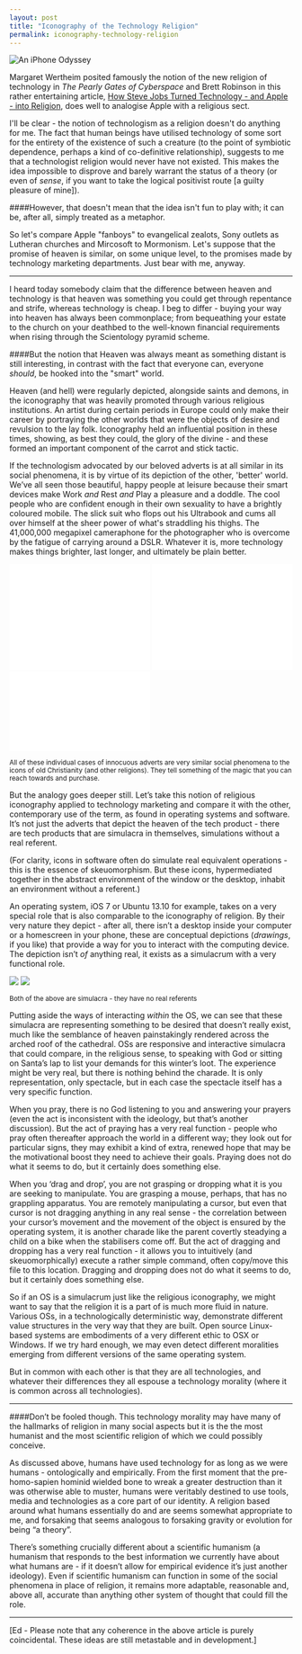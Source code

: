 ```yaml
---
layout: post
title: "Iconography of the Technology Religion"
permalink: iconography-technology-religion
---
```


![An iPhone Odyssey](http://i.imgur.com/zo3TEax.png)

Margaret Wertheim posited famously the notion of the new religion of technology in *The Pearly Gates of Cyberspace* and Brett Robinson in this rather entertaining article, [How Steve Jobs Turned Technology - and Apple - into Religion](http://www.wired.com/opinion/2013/08/how-jobs-turned-technology-and-media-into-religion), does well to analogise Apple with a religious sect.

I'll be clear - the notion of technologism as a religion doesn't do anything for me. The fact that human beings have utilised technology of some sort for the entirety of the existence of such a creature (to the point of symbiotic dependence, perhaps a kind of co-definitive relationship), suggests to me that a technologist religion would never have not existed. This makes the idea impossible to disprove and barely warrant the status of a theory (or even of *sense*, if you want to take the logical positivist route [a guilty pleasure of mine]).

####However, that doesn't mean that the idea isn't fun to play with; it can be, after all, simply treated as a metaphor.

So let's compare Apple "fanboys" to evangelical zealots, Sony outlets as Lutheran churches and Mircosoft to Mormonism. Let's suppose that the promise of heaven is similar, on some unique level, to the promises made by technology marketing departments. Just bear with me, anyway.

<hr>

I heard today somebody claim that the difference between heaven and technology is that heaven was something you could get through repentance and strife, whereas technology is cheap. I beg to differ - buying your way into heaven has always been commonplace; from bequeathing your estate to the church on your deathbed to the well-known financial requirements when rising through the Scientology pyramid scheme.

####But the notion that Heaven was always meant as something distant is still interesting, in contrast with the fact that everyone can, everyone *should*, be hooked into the "smart" world.

Heaven (and hell) were regularly depicted, alongside saints and demons, in the iconography that was heavily promoted through various religious institutions. An artist during certain periods in Europe could only make their career by portraying the other worlds that were the objects of desire and revulsion to the lay folk. Iconography held an influential position in these times, showing, as best they could, the glory of the divine - and these formed an important component of the carrot and stick tactic.

If the technologism advocated by our beloved adverts is at all similar in its social phenomena, it is by virtue of its depiction of the other, 'better' world. We’ve all seen those beautiful, happy people at leisure because their smart devices make Work <i>and</i> Rest <i>and</i> Play a pleasure and a doddle. The cool people who are confident enough in their own sexuality to have a brightly coloured mobile. The slick suit who flops out his Ultrabook and cums all over himself at the sheer power of what's straddling his thighs. The 41,000,000 megapixel cameraphone for the photographer who is overcome by the fatigue of carrying around a DSLR. Whatever it is, more technology makes things brighter, last longer, and ultimately be plain better.
<div style="width: 250px; display: inline;"><iframe src="//www.youtube.com/embed/heV0CNzC9OI" height="188" width="250" allowfullscreen="" frameborder="0"></iframe></div>
<div style="width: 250px; display: inline;"><iframe src="//www.youtube.com/embed/ZPauhuSvAGg" height="188" width="250" allowfullscreen="" frameborder="0"></iframe></div>
<div style="width: 250px; display: inline;"><iframe src="//www.youtube.com/embed/WmjEOQaARVo" height="141" width="250" allowfullscreen="" frameborder="0"></iframe></div>

<sup>All of these individual cases of innocuous adverts are very similar social phenomena to the icons of old Christianity (and other religions). They tell something of the magic that you can reach towards and purchase.</sup>

But the analogy goes deeper still. Let’s take this notion of religious iconography applied to technology marketing and compare it with the other, contemporary use of the term, as found in operating systems and software. It’s not just the adverts that depict the heaven of the tech product - there are tech products that are simulacra in themselves, simulations without a real referent.

(For clarity, icons in software often do simulate real equivalent operations - this is the essence of skeuomorphism. But these icons, hypermediated together in the abstract environment of the window or the desktop, inhabit an environment without a referent.)

An operating system, iOS 7 or Ubuntu 13.10 for example, takes on a very special role that is also comparable to the iconography of religion. By their very nature they depict - after all, there isn’t a desktop inside your computer or a homescreen in your phone, these are conceptual depictions (<i>drawings</i>, if you like) that provide a way for you to interact with the computing device. The depiction isn’t <i>of</i> anything real, it exists as a simulacrum with a very functional role.

![](http://upload.wikimedia.org/wikipedia/commons/3/3e/Pietro_da_Cortona_-_Il_martirio_di_Santo_Stefano.jpg)
![](http://upload.wikimedia.org/wikipedia/commons/b/b2/Pantallazo-Ubuntu_Linux-Gnome.png)

<sup>Both of the above are simulacra - they have no real referents</sup>

Putting aside the ways of interacting *within* the OS, we can see that these simulacra are representing something to be desired that doesn’t really exist, much like the semblance of heaven painstakingly rendered across the arched roof of the cathedral. OSs are responsive and interactive simulacra that could compare, in the religious sense, to speaking with God or sitting on Santa’s lap to list your demands for this winter’s loot. The experience might be very real, but there is nothing behind the charade. It is only representation, only spectacle, but in each case the spectacle itself has a very specific function.

When you pray, there is no God listening to you and answering your prayers (even the act is inconsistent with the ideology, but that’s another discussion). But the act of praying has a very real function - people who pray often thereafter approach the world in a different way; they look out for particular signs, they may exhibit a kind of extra, renewed hope that may be the motivational boost they need to achieve their goals. Praying does not do what it seems to do, but it certainly does something else.

When you ‘drag and drop’, you are not grasping or dropping what it is you are seeking to manipulate. You are grasping a mouse, perhaps, that has no grappling apparatus. You are remotely manipulating a cursor, but even that cursor is not dragging anything in any real sense - the correlation between your cursor’s movement and the movement of the object is ensured by the operating system, it is another charade like the parent covertly steadying a child on a bike when the stabilisers come off. But the act of dragging and dropping has a very real function - it allows you to intuitively (and skeuomorphically) execute a rather simple command, often copy/move this file to this location. Dragging and dropping does not do what it seems to do, but it certainly does something else.

So if an OS is a simulacrum just like the religious iconography, we might want to say that the religion it is a part of is much more fluid in nature. Various OSs, in a technologically deterministic way, demonstrate different value structures in the very way that they are built. Open source Linux-based systems are embodiments of a very different ethic to OSX or Windows. If we try hard enough, we may even detect different moralities emerging from different versions of the same operating system.

But in common with each other is that they are all technologies, and whatever their differences they all espouse a technology morality (where it is common across all technologies).

<hr>

####Don’t be fooled though. This technology morality may have many of the hallmarks of religion in many social aspects but it is the the most humanist and the most scientific religion of which we could possibly conceive.

As discussed above, humans have used technology for as long as we were humans - ontologically and empirically. From the first moment that the pre-homo-sapien hominid wielded bone to wreak a greater destruction than it was otherwise able to muster, humans were veritably destined to use tools, media and technologies as a core part of our identity. A religion based around what humans essentially do and are seems somewhat appropriate to me, and forsaking that seems analogous to forsaking gravity or evolution for being “a theory”.

There’s something crucially different about a scientific humanism (a humanism that responds to the best information we currently have about what humans are - if it doesn’t allow for empirical evidence it’s just another ideology). Even if scientific humanism can function in some of the social phenomena in place of religion, it remains more adaptable, reasonable and, above all, accurate than anything other system of thought that could fill the role.

<hr>

[Ed - Please note that any coherence in the above article is purely coincidental. These ideas are still metastable and in development.]
